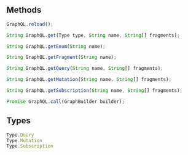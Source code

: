 ## Methods
```javascript
GraphQL.reload();
```
```javascript
String GraphQL.get(Type type, String name, String[] fragments);
```
```javascript
String GraphQL.getEnum(String name);
```
```javascript
String GraphQL.getFragment(String name);
```
```javascript
String GraphQL.getQuery(String name, String[] fragments);
```
```javascript
String GraphQL.getMutation(String name, String[] fragments);
```
```javascript
String GraphQL.getSubscription(String name, String[] fragments);
```
```javascript
Promise GraphQL.call(GraphBuilder builder);
```

## Types
```javascript
Type.Query
Type.Mutation
Type.Subscription
```